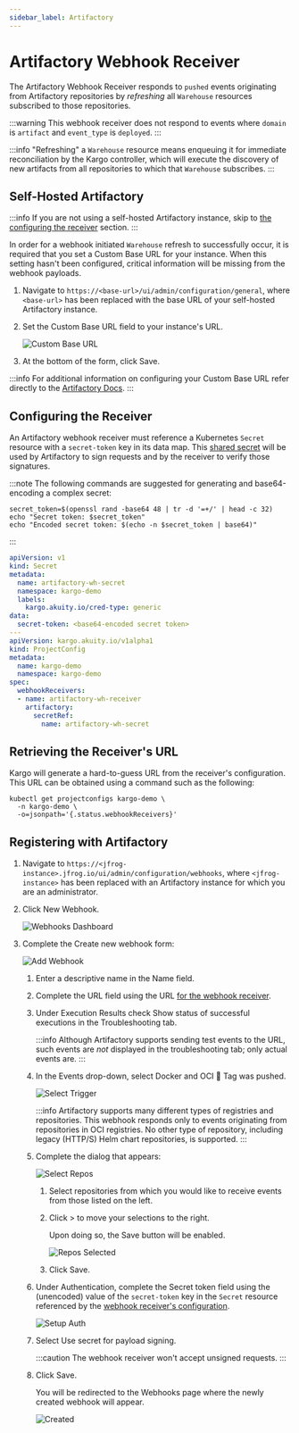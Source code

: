 ```yaml
---
sidebar_label: Artifactory
---
```


# Artifactory Webhook Receiver

The Artifactory Webhook Receiver responds to `pushed` events originating from 
Artifactory repositories by _refreshing_ all `Warehouse` resources subscribed to 
those repositories.

:::warning
This webhook receiver does not respond to events where `domain` is `artifact`
and `event_type` is `deployed`.
:::

:::info
"Refreshing" a `Warehouse` resource means enqueuing it for immediate
reconciliation by the Kargo controller, which will execute the discovery of
new artifacts from all repositories to which that `Warehouse` subscribes.
:::

## Self-Hosted Artifactory

:::info
If you are not using a self-hosted Artifactory instance, skip to
[the configuring the receiver](#configuring-the-receiver) section.
:::

In order for a webhook initiated `Warehouse` refresh to successfully occur,
it is required that you set a <Hlt>Custom Base URL</Hlt> for your instance. 
When this setting hasn't been configured, critical information will be missing 
from the webhook payloads.

1. Navigate to 
`https://<base-url>/ui/admin/configuration/general`, where `<base-url>` has been replaced with the base URL of your self-hosted Artifactory instance.

1.  Set the <Hlt>Custom Base URL</Hlt> field to your instance's URL.

    ![Custom Base URL](./img/custom_base_url.png "Custom Base URL")

1. At the bottom of the form, click <Hlt>Save</Hlt>.

:::info
For additional information on configuring your <Hlt>Custom Base URL</Hlt>
refer directly to the [Artifactory Docs](https://jfrog.com/help/r/jfrog-platform-administration-documentation/general-settings).
:::

## Configuring the Receiver

An Artifactory webhook receiver must reference a Kubernetes `Secret` resource 
with a `secret-token` key in its data map. This
[shared secret](https://en.wikipedia.org/wiki/Shared_secret) will be used by
Artifactory to sign requests and by the receiver to verify those signatures.

:::note
The following commands are suggested for generating and base64-encoding a
complex secret:

```shell
secret_token=$(openssl rand -base64 48 | tr -d '=+/' | head -c 32)
echo "Secret token: $secret_token"
echo "Encoded secret token: $(echo -n $secret_token | base64)"
```
:::

```yaml
apiVersion: v1
kind: Secret
metadata:
  name: artifactory-wh-secret
  namespace: kargo-demo
  labels:
    kargo.akuity.io/cred-type: generic
data:
  secret-token: <base64-encoded secret token>
---
apiVersion: kargo.akuity.io/v1alpha1
kind: ProjectConfig
metadata:
  name: kargo-demo
  namespace: kargo-demo
spec:
  webhookReceivers: 
  - name: artifactory-wh-receiver
    artifactory:
      secretRef:
        name: artifactory-wh-secret
```

## Retrieving the Receiver's URL

Kargo will generate a hard-to-guess URL from the receiver's configuration. This
URL can be obtained using a command such as the following:

```shell
kubectl get projectconfigs kargo-demo \
  -n kargo-demo \
  -o=jsonpath='{.status.webhookReceivers}'
```

## Registering with Artifactory

1. Navigate to 
   `https://<jfrog-instance>.jfrog.io/ui/admin/configuration/webhooks`, where
   `<jfrog-instance>` has been replaced with an Artifactory instance for which 
   you are an administrator.

1. Click <Hlt>New Webhook</Hlt>.

    ![Webhooks Dashboard](./img/webhooks.png "Webhooks Dashboard")

1. Complete the <Hlt>Create new webhook</Hlt> form:

    ![Add Webhook](./img/add-webhook.png "Add Webhook")

    1. Enter a descriptive name in the <Hlt>Name</Hlt> field.

    1. Complete the <Hlt>URL</Hlt> field using the URL
       [for the webhook receiver](#retrieving-the-receivers-url).

    1. Under <Hlt>Execution Results</Hlt> check
       <Hlt>Show status of successful executions in the Troubleshooting tab</Hlt>.

        :::info
        Although Artifactory supports sending test events to the URL, such
        events are _not_ displayed in the troubleshooting tab; only actual
        events are.
        :::

    1. In the <Hlt>Events</Hlt> drop-down, select
       <Hlt>Docker and OCI</Hlt> ⃗ <Hlt>Tag was pushed</Hlt>.

        ![Select Trigger](./img/select-trigger.png "Select Trigger")

        :::info
        Artifactory supports many different types of registries and repositories.
        This webhook responds only to events originating from repositories in OCI
        registries. No other type of repository, including legacy (HTTP/S) Helm
        chart repositories, is supported.
        :::

    1. Complete the dialog that appears:

       ![Select Repos](./img/select-repos.png "Select Repos")

        1. Select repositories from which you would like to receive events from
           those listed on the left.

        1. Click <Hlt>&gt;</Hlt> to move your selections to the right.

            Upon doing so, the <Hlt>Save</Hlt> button will be enabled.

            ![Repos Selected](./img/repos-selected.png "Repos Selected")

        1. Click <Hlt>Save</Hlt>.

    1. Under <Hlt>Authentication</Hlt>, complete the <Hlt>Secret token</Hlt>
       field using the (unencoded) value of the `secret-token` key in the
       `Secret` resource referenced by the
       [webhook receiver's configuration](#configuring-the-receiver).

        ![Setup Auth](./img/setup-auth.png "Setup Auth")

    1. Select <Hlt>Use secret for payload signing</Hlt>.

        :::caution
        The webhook receiver won't accept unsigned requests.
        :::

    1. Click <Hlt>Save</Hlt>.

        You will be redirected to the <Hlt>Webhooks</Hlt> page where the newly
        created webhook will appear.

        ![Created](./img/created.png "Created")
